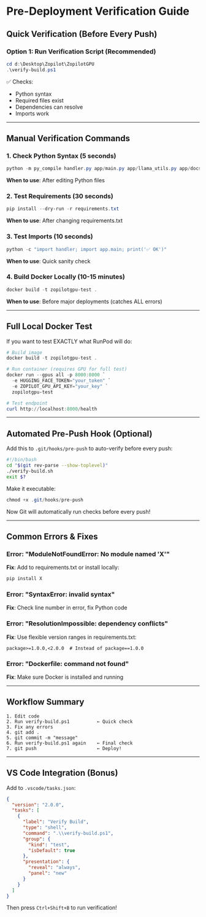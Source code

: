 # Pre-Deployment Verification Guide

## Quick Verification (Before Every Push)

### Option 1: Run Verification Script (Recommended)
```powershell
cd d:\Desktop\Zopilot\ZopilotGPU
.\verify-build.ps1
```

✅ Checks:
- Python syntax
- Required files exist
- Dependencies can resolve
- Imports work

---

## Manual Verification Commands

### 1. Check Python Syntax (5 seconds)
```powershell
python -m py_compile handler.py app/main.py app/llama_utils.py app/docstrange_utils.py
```
**When to use**: After editing Python files

### 2. Test Requirements (30 seconds)
```powershell
pip install --dry-run -r requirements.txt
```
**When to use**: After changing requirements.txt

### 3. Test Imports (10 seconds)
```powershell
python -c "import handler; import app.main; print('✅ OK')"
```
**When to use**: Quick sanity check

### 4. Build Docker Locally (10-15 minutes)
```powershell
docker build -t zopilotgpu-test .
```
**When to use**: Before major deployments (catches ALL errors)

---

## Full Local Docker Test

If you want to test EXACTLY what RunPod will do:

```powershell
# Build image
docker build -t zopilotgpu-test .

# Run container (requires GPU for full test)
docker run --gpus all -p 8000:8000 `
  -e HUGGING_FACE_TOKEN="your_token" `
  -e ZOPILOT_GPU_API_KEY="your_key" `
  zopilotgpu-test

# Test endpoint
curl http://localhost:8000/health
```

---

## Automated Pre-Push Hook (Optional)

Add this to `.git/hooks/pre-push` to auto-verify before every push:

```bash
#!/bin/bash
cd "$(git rev-parse --show-toplevel)"
./verify-build.sh
exit $?
```

Make it executable:
```powershell
chmod +x .git/hooks/pre-push
```

Now Git will automatically run checks before every push!

---

## Common Errors & Fixes

### Error: "ModuleNotFoundError: No module named 'X'"
**Fix**: Add to requirements.txt or install locally:
```powershell
pip install X
```

### Error: "SyntaxError: invalid syntax"
**Fix**: Check line number in error, fix Python code

### Error: "ResolutionImpossible: dependency conflicts"
**Fix**: Use flexible version ranges in requirements.txt:
```
package>=1.0.0,<2.0.0  # Instead of package==1.0.0
```

### Error: "Dockerfile: command not found"
**Fix**: Make sure Docker is installed and running

---

## Workflow Summary

```
1. Edit code
2. Run verify-build.ps1          ← Quick check
3. Fix any errors
4. git add .
5. git commit -m "message"
6. Run verify-build.ps1 again    ← Final check
7. git push                      ← Deploy!
```

---

## VS Code Integration (Bonus)

Add to `.vscode/tasks.json`:

```json
{
  "version": "2.0.0",
  "tasks": [
    {
      "label": "Verify Build",
      "type": "shell",
      "command": ".\\verify-build.ps1",
      "group": {
        "kind": "test",
        "isDefault": true
      },
      "presentation": {
        "reveal": "always",
        "panel": "new"
      }
    }
  ]
}
```

Then press `Ctrl+Shift+B` to run verification!
